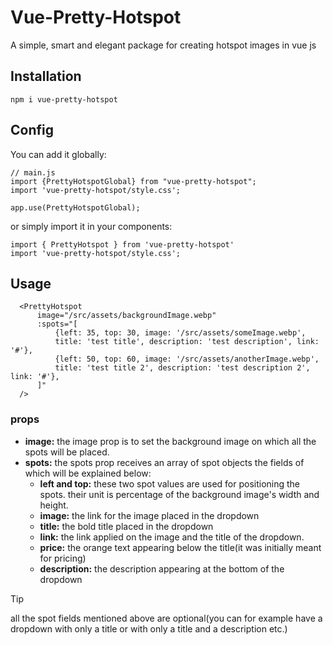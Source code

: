# Vue-Pretty-Hotspot
A simple, smart and elegant package for creating hotspot images in vue js

## Installation
```
npm i vue-pretty-hotspot
```

## Config

You can add it globally:

```vue
// main.js
import {PrettyHotspotGlobal} from "vue-pretty-hotspot";
import 'vue-pretty-hotspot/style.css';

app.use(PrettyHotspotGlobal);
```

or simply import it in your components:

```vue
import { PrettyHotspot } from 'vue-pretty-hotspot'
import 'vue-pretty-hotspot/style.css';
```

## Usage
```vue
  <PrettyHotspot
      image="/src/assets/backgroundImage.webp"
      :spots="[
          {left: 35, top: 30, image: '/src/assets/someImage.webp',
          title: 'test title', description: 'test description', link: '#'},
          {left: 50, top: 60, image: '/src/assets/anotherImage.webp',
          title: 'test title 2', description: 'test description 2', link: '#'},
      ]"
  />
```
### props
- **image:** the image prop is to set the background image on which all the spots will be placed. 
- **spots:** the spots prop receives an array of spot objects the fields of which will be explained below:
  - **left and top:** these two spot values are used for positioning the spots. their unit is percentage of the background image's width and height.
  - **image:** the link for the image placed in the dropdown
  - **title:** the bold title placed in the dropdown
  - **link:** the link applied on the image and the title of the dropdown.
  - **price:** the orange text appearing below the title(it was initially meant for pricing)
  - **description:** the description appearing at the bottom of the dropdown

> [!TIP]
> all the spot fields mentioned above are optional(you can for example have a dropdown with only a title or with only a title and a description etc.)


